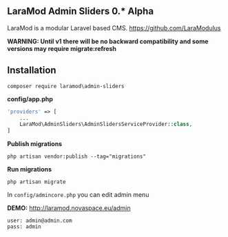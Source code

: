 LaraMod Admin Sliders 0.* Alpha
----------------------------
LaraMod is a modular Laravel based CMS.
https://github.com/LaraModulus 

**WARNING: Until v1 there will be no backward compatibility and some versions may require migrate:refresh** 

Installation
---------------
```
composer require laramod\admin-sliders
```
 **config/app.php**
 
```php 
'providers' => [
    ...
    LaraMod\AdminSliders\AdminSlidersServiceProvider::class,
]
```
**Publish migrations**
```
php artisan vendor:publish --tag="migrations"
```
**Run migrations**
```
php artisan migrate
```

In `config/admincore.php` you can edit admin menu

**DEMO:** http://laramod.novaspace.eu/admin
```
user: admin@admin.com
pass: admin